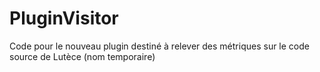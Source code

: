 # PluginVisitor
Code pour le nouveau plugin destiné à relever des métriques sur le code source de Lutèce (nom temporaire)
